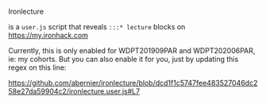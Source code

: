 Ironlecture

is a `user.js` script that reveals `:::* lecture` blocks on https://my.ironhack.com

Currently, this is only enabled for WDPT201909PAR and WDPT202006PAR, ie: my cohorts. But you can also enable it for you, just by updating this regex on this line:

https://github.com/abernier/ironlecture/blob/dcd1f1c5747fee483527046dc258e27da59904c2/ironlecture.user.js#L7

